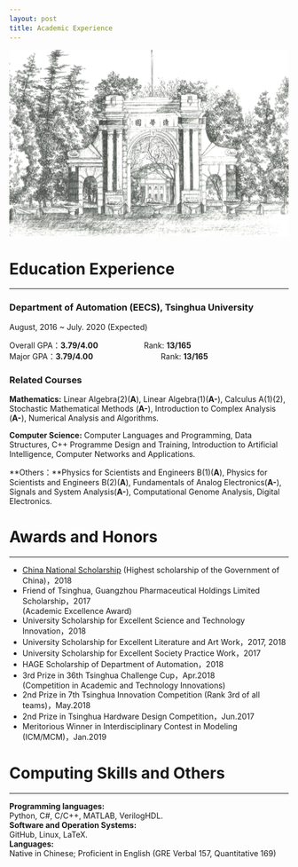 ```yaml
---
layout: post
title: Academic Experience
---
```

<img src="/images/me/Tsinghua3.jpg" class="fit image">

# Education Experience

---

### Department of Automation (EECS), Tsinghua University<br/>

August, 2016  ~  July. 2020 (Expected)

Overall GPA：**3.79/4.00** &nbsp;&nbsp;&nbsp;&nbsp;&nbsp;&nbsp;&nbsp;&nbsp;&nbsp;&nbsp;&nbsp;&nbsp;&nbsp;&nbsp;&nbsp;&nbsp;&nbsp;&nbsp;&nbsp;&nbsp;Rank:  **13/165**<br/>Major GPA：**3.79/4.00**&nbsp; &nbsp; &nbsp;&nbsp;&nbsp;&nbsp;&nbsp;&nbsp;&nbsp;&nbsp;&nbsp;&nbsp;&nbsp;&nbsp;&nbsp;&nbsp;&nbsp;&nbsp;&nbsp;&nbsp;&nbsp;&nbsp;&nbsp;&nbsp;&nbsp;&nbsp;&nbsp;&nbsp;&nbsp;Rank: **13/165**

### Related Courses<br/>

**Mathematics:** Linear Algebra(2)(**A**), Linear Algebra(1)(**A-**), Calculus A(1)(2), Stochastic Mathematical Methods (**A-**), Introduction to Complex Analysis (**A-**), Numerical Analysis and Algorithms.

**Computer Science:** Computer Languages and Programming, Data Structures, C++ Programme Design and Training, Introduction to Artificial Intelligence, Computer Networks and Applications.

**Others：**Physics for Scientists and Engineers B(1)(**A**), Physics for Scientists and Engineers B(2)(**A**), Fundamentals of Analog Electronics(**A-**), Signals and System Analysis(**A-**), Computational Genome Analysis,  Digital Electronics.

# Awards and Honors

---



- [China National Scholarship](/files/Certificate1.pdf) (Highest scholarship of the Government of China)，2018
- Friend of Tsinghua, Guangzhou Pharmaceutical Holdings Limited Scholarship，2017<br/> (Academic Excellence Award)
- University Scholarship for Excellent Science and Technology Innovation，2018
- University Scholarship for Excellent Literature and Art Work，2017, 2018
- University Scholarship for Excellent Society Practice Work，2017
- HAGE Scholarship of Department of Automation，2018
- 3rd Prize in 36th Tsinghua Challenge Cup，Apr.2018 <br/>(Competition in Academic and Technology Innovations)
- 2nd Prize in 7th Tsinghua Innovation Competition (Rank 3rd of all teams)，May.2018
- 2nd Prize in Tsinghua Hardware Design Competition，Jun.2017
- Meritorious Winner in Interdisciplinary Contest in Modeling (ICM/MCM)，Jan.2019

# Computing Skills and Others

------



**Programming languages:** <br/>Python, C#, C/C++, MATLAB, VerilogHDL.<br/>**Software and Operation Systems:** <br/>GitHub, Linux, LaTeX.<br/>**Languages:** <br/>Native in Chinese; Proficient in English (GRE Verbal 157, Quantitative 169) 